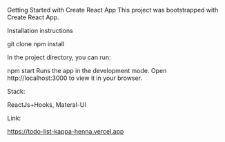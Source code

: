 Getting Started with Create React App
This project was bootstrapped with Create React App.

Installation instructions

git clone
npm install

In the project directory, you can run:

npm start
Runs the app in the development mode.
Open http://localhost:3000 to view it in your browser.

Stack:

ReactJs+Hooks,
Materal-UI

Link:

https://todo-list-kappa-henna.vercel.app
